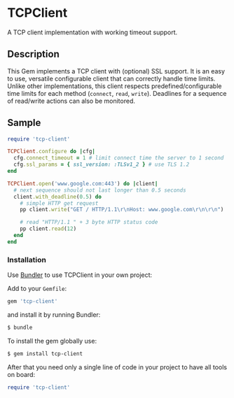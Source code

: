 # TCPClient

A TCP client implementation with working timeout support.

## Description

This Gem implements a TCP client with (optional) SSL support. It is an easy to use, versatile configurable client that can correctly handle time limits. Unlike other implementations, this client respects predefined/configurable time limits for each method (`connect`, `read`, `write`). Deadlines for a sequence of read/write actions can also be monitored.

## Sample

```ruby
require 'tcp-client'

TCPClient.configure do |cfg|
  cfg.connect_timeout = 1 # limit connect time the server to 1 second
  cfg.ssl_params = { ssl_version: :TLSv1_2 } # use TLS 1.2
end

TCPClient.open('www.google.com:443') do |client|
  # next sequence should not last longer than 0.5 seconds
  client.with_deadline(0.5) do
    # simple HTTP get request
    pp client.write("GET / HTTP/1.1\r\nHost: www.google.com\r\n\r\n")

    # read "HTTP/1.1 " + 3 byte HTTP status code
    pp client.read(12)
  end
end
```

### Installation

Use [Bundler](http://gembundler.com/) to use TCPClient in your own project:

Add to your `Gemfile`:

```ruby
gem 'tcp-client'
```

and install it by running Bundler:

```bash
$ bundle
```

To install the gem globally use:

```bash
$ gem install tcp-client
```

After that you need only a single line of code in your project to have all tools on board:

```ruby
require 'tcp-client'
```
